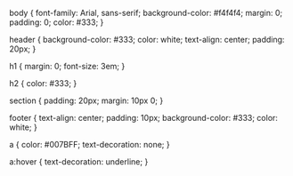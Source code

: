 body {
    font-family: Arial, sans-serif;
    background-color: #f4f4f4;
    margin: 0;
    padding: 0;
    color: #333;
}

header {
    background-color: #333;
    color: white;
    text-align: center;
    padding: 20px;
}

h1 {
    margin: 0;
    font-size: 3em;
}

h2 {
    color: #333;
}

section {
    padding: 20px;
    margin: 10px 0;
}

footer {
    text-align: center;
    padding: 10px;
    background-color: #333;
    color: white;
}

a {
    color: #007BFF;
    text-decoration: none;
}

a:hover {
    text-decoration: underline;
}
